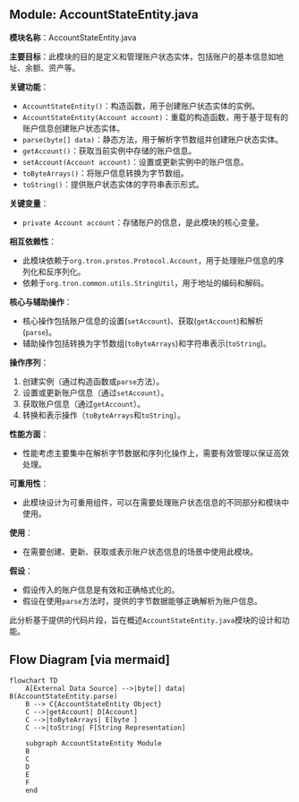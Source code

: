 ## Module: AccountStateEntity.java
**模块名称**：AccountStateEntity.java

**主要目标**：此模块的目的是定义和管理账户状态实体，包括账户的基本信息如地址、余额、资产等。

**关键功能**：
- `AccountStateEntity()`：构造函数，用于创建账户状态实体的实例。
- `AccountStateEntity(Account account)`：重载的构造函数，用于基于现有的账户信息创建账户状态实体。
- `parse(byte[] data)`：静态方法，用于解析字节数组并创建账户状态实体。
- `getAccount()`：获取当前实例中存储的账户信息。
- `setAccount(Account account)`：设置或更新实例中的账户信息。
- `toByteArrays()`：将账户信息转换为字节数组。
- `toString()`：提供账户状态实体的字符串表示形式。

**关键变量**：
- `private Account account`：存储账户的信息，是此模块的核心变量。

**相互依赖性**：
- 此模块依赖于`org.tron.protos.Protocol.Account`，用于处理账户信息的序列化和反序列化。
- 依赖于`org.tron.common.utils.StringUtil`，用于地址的编码和解码。

**核心与辅助操作**：
- 核心操作包括账户信息的设置(`setAccount`)、获取(`getAccount`)和解析(`parse`)。
- 辅助操作包括转换为字节数组(`toByteArrays`)和字符串表示(`toString`)。

**操作序列**：
1. 创建实例（通过构造函数或`parse`方法）。
2. 设置或更新账户信息（通过`setAccount`）。
3. 获取账户信息（通过`getAccount`）。
4. 转换和表示操作（`toByteArrays`和`toString`）。

**性能方面**：
- 性能考虑主要集中在解析字节数据和序列化操作上，需要有效管理以保证高效处理。

**可重用性**：
- 此模块设计为可重用组件，可以在需要处理账户状态信息的不同部分和模块中使用。

**使用**：
- 在需要创建、更新、获取或表示账户状态信息的场景中使用此模块。

**假设**：
- 假设传入的账户信息是有效和正确格式化的。
- 假设在使用`parse`方法时，提供的字节数据能够正确解析为账户信息。

此分析基于提供的代码片段，旨在概述`AccountStateEntity.java`模块的设计和功能。
## Flow Diagram [via mermaid]
```mermaid
flowchart TD
    A[External Data Source] -->|byte[] data| B(AccountStateEntity.parse)
    B --> C{AccountStateEntity Object}
    C -->|getAccount| D[Account]
    C -->|toByteArrays| E[byte ]
    C -->|toString| F[String Representation]

    subgraph AccountStateEntity Module
    B
    C
    D
    E
    F
    end
```
